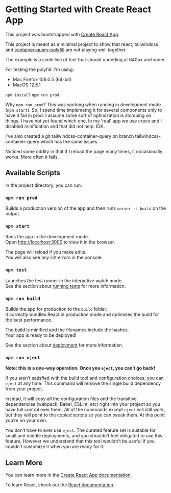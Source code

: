 # Getting Started with Create React App

This project was bootstrapped with [Create React App](https://github.com/facebook/create-react-app).

This project is meant as a minimal project to show that react, tailwindcss and [container-query-polyfill](https://cdn.jsdelivr.net/npm/container-query-polyfill@1/dist/container-query-polyfill.modern.js)
are not playing well together.

The example is a simle line of text that should underling at 640px and wider.

For testing the polyfill. I'm using:

- Mac Firefox 106.0.5 (64-bit)
- MacOS 12.6.1

`npm install`
`npm run prod`

Why `npm run prod`? This was working when running in development mode (`npm start`). So, I spend time implemetng it for several components only to have it fail in prod. I assume some sort of optimization is stomping on things. I have not yet found which one. In my 'real' app we use craco and I disabled minification and that did not help. IDK.

I've also created a git tailwindcss-container-query on branch tailwindcss-container-query which has the same issues.

Noticed some oddity in that if I reload the page many times, it occasionally works. More often it fails.

## Available Scripts

In the project directory, you can run:

### `npm run prod`

Builds a production version of the app and then runs `server -s build` on the output.

### `npm start`

Runs the app in the development mode.\
Open [http://localhost:3000](http://localhost:3000) to view it in the browser.

The page will reload if you make edits.\
You will also see any lint errors in the console.

### `npm test`

Launches the test runner in the interactive watch mode.\
See the section about [running tests](https://facebook.github.io/create-react-app/docs/running-tests) for more information.

### `npm run build`

Builds the app for production to the `build` folder.\
It correctly bundles React in production mode and optimizes the build for the best performance.

The build is minified and the filenames include the hashes.\
Your app is ready to be deployed!

See the section about [deployment](https://facebook.github.io/create-react-app/docs/deployment) for more information.

### `npm run eject`

**Note: this is a one-way operation. Once you `eject`, you can’t go back!**

If you aren’t satisfied with the build tool and configuration choices, you can `eject` at any time. This command will remove the single build dependency from your project.

Instead, it will copy all the configuration files and the transitive dependencies (webpack, Babel, ESLint, etc) right into your project so you have full control over them. All of the commands except `eject` will still work, but they will point to the copied scripts so you can tweak them. At this point you’re on your own.

You don’t have to ever use `eject`. The curated feature set is suitable for small and middle deployments, and you shouldn’t feel obligated to use this feature. However we understand that this tool wouldn’t be useful if you couldn’t customize it when you are ready for it.

## Learn More

You can learn more in the [Create React App documentation](https://facebook.github.io/create-react-app/docs/getting-started).

To learn React, check out the [React documentation](https://reactjs.org/).
